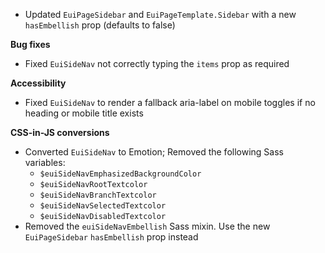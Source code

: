 - Updated `EuiPageSidebar` and `EuiPageTemplate.Sidebar` with a new `hasEmbellish` prop (defaults to false)

**Bug fixes**

- Fixed `EuiSideNav` not correctly typing the `items` prop as required

**Accessibility**

- Fixed `EuiSideNav` to render a fallback aria-label on mobile toggles if no heading or mobile title exists

**CSS-in-JS conversions**

- Converted `EuiSideNav` to Emotion; Removed the following Sass variables:
  - `$euiSideNavEmphasizedBackgroundColor`
  - `$euiSideNavRootTextcolor`
  - `$euiSideNavBranchTextcolor`
  - `$euiSideNavSelectedTextcolor`
  - `$euiSideNavDisabledTextcolor`
- Removed the `euiSideNavEmbellish` Sass mixin. Use the new `EuiPageSidebar` `hasEmbellish` prop instead
